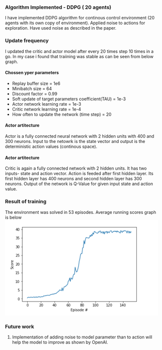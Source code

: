 [image2]: https://github.com/abhismatrix1/Continous-control/blob/master/training_graph.png "training graph"

### Algorithm Implemented - DDPG ( 20 agents)
I have implemented DDPG algorithm for continous control environment (20 agents with its own copy of environment). Applied noise to actions for exploration. Have used noise as described in the paper. 

### Update frequency
I updated the critic and actor model after every 20 times step 10 times in a go. In my case i found that traiining was stable as can be seen from below graph.

#### Chossen yper parameters
- Replay buffer size = 1e6  
- Minibatch size = 64
- Discount factor = 0.99
- Soft update of target parameters coefficient(TAU) = 1e-3
- Actor network learning rate  = 1e-3
- Critic network learning rate = 1e-4
- How often to update the network (time step) = 20      


#### Actor artitecture 
Actor is a fully connected neural network with 2 hidden units with 400 and 300 neurons. Input to the netowrk is the state vector and output is the deterministic action values (continous space).


#### Actor artitecture 
Critic is again a fully connected network with 2 hidden units. It has two inputs- state and action vector. Action is feeded after first hidden layer. Its first hidden layer has 400 neurons and second hidden layer has 300 neurons. Output of the network is Q-Value for given input state and action value.

### Result of training
The environment was solved in 53 episodes. Average running scores graph is below
![Training Graph][image2]

### Future work

1. Implementation of adding noise to model parameter than to action will help the model to improve as shown by OpenAI.
